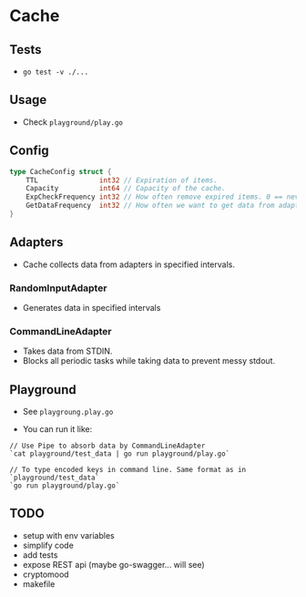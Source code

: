 # Cache

## Tests

- `go test -v ./...`

## Usage

- Check `playground/play.go`

## Config

```go
type CacheConfig struct {
	TTL               int32 // Expiration of items.
	Capacity          int64 // Capacity of the cache.
	ExpCheckFrequency int32 // How often remove expired items. 0 == never
	GetDataFrequency  int32 // How often we want to get data from adapters. 0 == never
}
```

## Adapters

- Cache collects data from adapters in specified intervals.

### RandomInputAdapter

 - Generates data in specified intervals 

### CommandLineAdapter

- Takes data from STDIN.
- Blocks all periodic tasks while taking data to prevent messy stdout.


## Playground

- See `playgroung.play.go`

- You can run it like:
```
// Use Pipe to absorb data by CommandLineAdapter
`cat playground/test_data | go run playground/play.go`

// To type encoded keys in command line. Same format as in `playground/test_data`
`go run playground/play.go`
```


## TODO

- setup with env variables
- simplify code
- add tests
- expose REST api (maybe go-swagger... will see)
- cryptomood
- makefile
